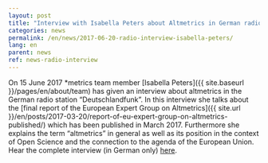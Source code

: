```yaml
---
layout: post
title: "Interview with Isabella Peters about Altmetrics in German radio station „Deutschlandfunk“"
categories: news
permalink: /en/news/2017-06-20-radio-interview-isabella-peters/
lang: en
parent: news
ref: news-radio-interview
---
```


On 15 June 2017 \*metrics team member [Isabella Peters]({{ site.baseurl }}/pages/en/about/team) has given an interview about altmetrics in the German radio station “Deutschlandfunk”. In this interview she talks about the [final report of the European Expert Group on Altmetrics]({{ site.url }}/en/posts/2017-03-20/report-of-eu-expert-group-on-altmetrics-published/) which has been published in March 2017. Furthermore she explains the term “altmetrics” in general as well as its position in the context of Open Science and the connection to the agenda of the European Union. Hear the complete interview (in German only) [here](http://ondemand-mp3.dradio.de/file/dradio/2017/06/15/altmetrics_alternative_indikatoren_zur_bewertung_von_dlf_20170615_1646_f955b4de.mp3). 

